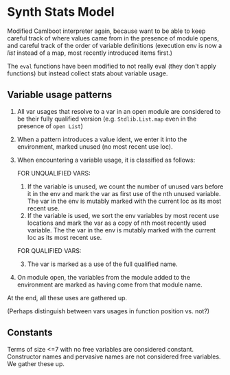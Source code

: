 # Synth Stats Model

Modified Camlboot interpreter again, because want to be able to keep careful track of where values came from in the presence of module opens, and careful track of the order of variable definitions (execution env is now a *list* instead of a map, most recently introduced items first.)

The `eval` functions have been modified to not really eval (they don't apply functions) but instead collect stats about variable usage.

## Variable usage patterns

1. All var usages that resolve to a var in an open module are considered to be their fully qualified version (e.g. `Stdlib.List.map` even in the presence of `open List`)

2. When a pattern introduces a value ident, we enter it into the environment, marked unused (no most recent use loc).

3. When encountering a variable usage, it is classified as follows:

   FOR UNQUALIFIED VARS:

   1. If the variable is unused, we count the number of unused vars before it in the env and mark the var as first use of the nth unused variable. The var in the env is mutably marked with the current loc as its most recent use.
   2. If the variable is used, we sort the env variables by most recent use locations and mark the var as a copy of nth most recently used variable. The the var in the env is mutably marked with the current loc as its most recent use.

   FOR QUALIFIED VARS:

   3. The var is marked as a use of the full qualified name.

4. On module open, the variables from the module added to the environment are marked as having come from that module name.

At the end, all these uses are gathered up.

(Perhaps distinguish between vars usages in function position vs. not?)

## Constants

Terms of size <=7 with no free variables are considered constant. Constructor names and pervasive names are not considered free variables. We gather these up.

